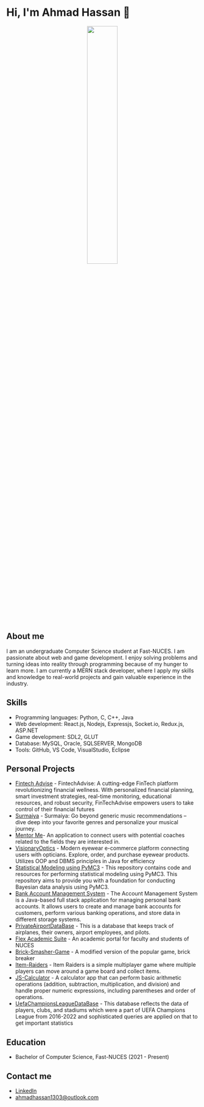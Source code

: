 # Hi, I'm Ahmad Hassan 👋


<div id="header" align ="center">
  <img src="https://i.pinimg.com/originals/c6/3c/ae/c63cae1344766f14d9d184e5aafed065.gif" height="40%" width="40%">
</div>

## About me
I am an undergraduate Computer Science student at Fast-NUCES. I am passionate about web and game development. I enjoy solving problems and turning ideas into reality through programming because of my hunger to learn more. I am currently a MERN stack developer, where I  apply my skills and knowledge to real-world projects and gain valuable experience in the industry.

## Skills

- Programming languages: Python, C, C++, Java
- Web development: React.js, Nodejs, Expressjs, Socket.io, Redux.js, ASP.NET
- Game development: SDL2, GLUT
- Database: MySQL, Oracle, SQLSERVER, MongoDB
- Tools: GitHub, VS Code, VisualStudio, Eclipse

## Personal Projects
- [Fintech Advise](https://github.com/FarazRashid/FintechAdvise) - FintechAdvise: A cutting-edge FinTech platform revolutionizing financial wellness. With personalized financial planning, smart investment strategies, real-time monitoring, educational resources, and robust security, FinTechAdvise empowers users to take control of their financial futures
- [Surmaiya](https://github.com/AhmadHassan71/Surmaiya) - Surmaiya: Go beyond generic music recommendations – dive deep into your favorite genres and personalize your musical journey.
- [Mentor Me](https://github.com/AhmadHassan71/Mentor-Me)- An application to connect users with potential coaches related to the fields they are interested in.
- [VisionaryOptics](https://github.com/FarazRashid/VisionaryOptics) - Modern eyewear e-commerce platform connecting users with opticians. Explore, order, and purchase eyewear products. Utilizes OOP and DBMS principles in Java for efficiency
- [Statistical Modeling using PyMC3](https://github.com/AhmadHassan71/statistical-modeling-using-pymc3) - This repository contains code and resources for performing statistical modeling using PyMC3. This repository aims to provide you with a foundation for conducting Bayesian data analysis using PyMC3.
- [Bank Account Management System](https://github.com/AhmadHassan71/Java-Activities) - The Account Management System is a Java-based full stack application for managing personal bank accounts. It allows users to create and manage bank accounts for customers, perform various banking operations, and store data in different storage systems.
- [PrivateAirportDataBase](https://github.com/AhmadHassan71/Small-Private-Aiport-Database) - This is a database that keeps track of airplanes, their owners, airport employees, and pilots.
- [Flex Academic Suite](https://github.com/AhmadHassan71/Flex-Academic-Suite) - An academic portal for faculty and students of NUCES
- [Brick-Smasher-Game](https://github.com/AhmadHassan71/Brick-Smasher) - A modified version of the popular game, brick breaker
- [Item-Raiders](https://github.com/AhmadHassan71/Multiplayer-Item-Collection-Game-Item-Raiders) - Item Raiders is a simple multiplayer game where multiple players can move around a game board and collect items.
- [JS-Calculator](https://github.com/AhmadHassan71/JS-Calculator) - A calculator app that can perform basic arithmetic operations (addition, subtraction, multiplication, and division) and handle proper numeric expressions, including parentheses and order of operations.
- [UefaChampionsLeagueDataBase](https://github.com/AhmadHassan71/UEFA-Champions-League) - This database reflects the data of players, clubs, and stadiums which were a part of UEFA Champions League from 2016-2022 and sophisticated queries are applied on that to get important statistics
## Education

- Bachelor of Computer Science, Fast-NUCES (2021 - Present)

## Contact me

- [LinkedIn](https://www.linkedin.com/in/ahmad-hassan-a10781224/)
- ahmadhassan1303@outlook.com

<!--
**AhmadHassan71/AhmadHassan71** is a ✨ _special_ ✨ repository because its `README.md` (this file) appears on your GitHub profile.

Here are some ideas to get you started:

- 🔭 I’m currently working on ...
- 🌱 I’m currently learning ...
- 👯 I’m looking to collaborate on ...
- 🤔 I’m looking for help with ...
- 💬 Ask me about ...
- 📫 How to reach me: ...
- 😄 Pronouns: ...
- ⚡ Fun fact: ...
-->
